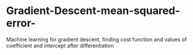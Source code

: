 # Gradient-Descent-mean-squared-error-
Machine learning for gradient descent, finding cost function and values of coefficient and intercept after differentiation

